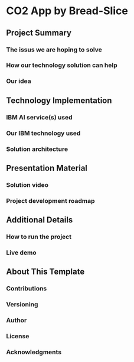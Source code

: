 # CO2 App by Bread-Slice

## Project Summary
### The issus we are hoping to solve
### How our technology solution can help
### Our idea

## Technology Implementation
### IBM AI service(s) used
### Our IBM technology used
### Solution architecture

## Presentation Material 
### Solution video
### Project development roadmap

## Additional Details
### How to run the project
### Live demo

## About This Template
### Contributions
### Versioning
### Author
### License
### Acknowledgments
